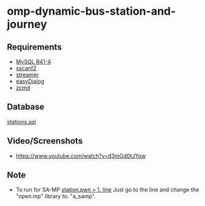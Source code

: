 # omp-dynamic-bus-station-and-journey

## Requirements
- [MySQL R41-4](https://github.com/pBlueG/SA-MP-MySQL/releases/tag/R41-4)
- [sscanf2](https://github.com/Y-Less/sscanf/releases/tag/v2.8.2)
- [streamer](https://github.com/samp-incognito/samp-streamer-plugin/releases/tag/v2.9.5)
- [easyDialog](https://github.com/Awsomedude/easyDialog)
- [zcmd](https://github.com/Southclaws/zcmd)

## Database
[stations.sql](https://github.com/deksdeveloper/omp-dynamic-bus-station-and-journey/stations.sql)

## Video/Screenshots
- https://www.youtube.com/watch?v=d3mOd0tJYow

## Note
- To run for SA-MP [station.pwn > 1. line](https://github.com/deksdeveloper/omp-dynamic-bus-station-and-journey/station.pwn#L1)
Just go to the line and change the "open.mp" library to: "a_samp".
